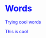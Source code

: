 Words
=====

Trying cool words

<html>
<head>
<title>I am awesome</title> </n>
<body text=blue>This is cool</body>
